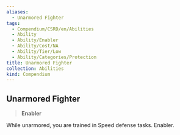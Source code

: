 ```yaml
---
aliases:
  - Unarmored Fighter
tags:
  - Compendium/CSRD/en/Abilities
  - Ability
  - Ability/Enabler
  - Ability/Cost/NA
  - Ability/Tier/Low
  - Ability/Categories/Protection
title: Unarmored Fighter
collection: Abilities
kind: Compendium
---
```

## Unarmored Fighter  
>**Enabler**
  
While unarmored, you are trained in Speed defense tasks. Enabler.